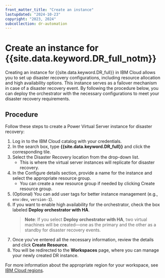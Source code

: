 ```yaml
---
front_matter_title: "Create an instance"
lastupdated: "2024-10-23"
copyright: "2023, 2024"
subcollection: dr-automation
---
```


# Create an instance for {{site.data.keyword.DR_full_notm}}

Creating an instance for {{site.data.keyword.DR_full}} in IBM Cloud allows you to set up disaster recovery configurations, including resource allocation and high availability options. This instance serves as a failover mechanism in case of a disaster recovery event. By following the procedure below, you can deploy the orchestrator with the necessary configurations to meet your disaster recovery requirements.

## Procedure

Follow these steps to create a Power Virtual Server instance for disaster recovery:

1. Log in to the IBM Cloud catalog with your credentials.
2. In the search box, type **{{site.data.keyword.DR_full}}** and click the corresponding tile.
3. Select the Disaster Recovery location from the drop-down list.
   - This is where the virtual server instances will replicate for disaster recovery.
4. In the Configure details section, provide a name for the instance and select the appropriate resource group.
   - You can create a new resource group if needed by clicking Create resource group.
5. (Optional) You can add user tags for better instance management (e.g., `env:dev`, `version-1`).
6. If you want to enable high availability for the orchestrator, check the box labeled **Deploy orchestrator with HA**.
   > **Note**: If you select **Deploy orchestrator with HA**, two virtual machines will be created—one as the primary and the other as a standby for disaster recovery events.
7. Once you've entered all the necessary information, review the details and click **Create Resource**.
8. You will be redirected to the **Workspaces** page, where you can manage your newly created DR instance.

For more information about the appropriate region for your workspace, see [IBM Cloud regions](https://cloud.ibm.com/docs/overview?topic=overview-locations).
